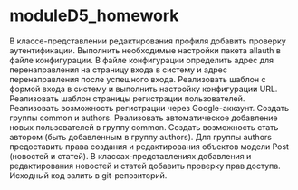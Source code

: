 # moduleD5_homework
В классе-представлении редактирования профиля добавить проверку аутентификации.
Выполнить необходимые настройки пакета allauth в файле конфигурации.
В файле конфигурации определить адрес для перенаправления на страницу входа в систему и адрес перенаправления после успешного входа.
Реализовать шаблон с формой входа в систему и выполнить настройку конфигурации URL.
Реализовать шаблон страницы регистрации пользователей.
Реализовать возможность регистрации через Google-аккаунт.
Создать группы common и authors.
Реализовать автоматическое добавление новых пользователей в группу common.
Создать возможность стать автором (быть добавленным в группу authors).
Для группы authors предоставить права создания и редактирования объектов модели Post (новостей и статей).
В классах-представлениях добавления и редактирования новостей и статей добавить проверку прав доступа.
Исходный код залить в git-репозиторий.
